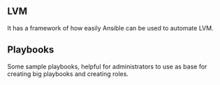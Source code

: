 ## LVM
It has a framework of how easily Ansible can be used to automate LVM.

## Playbooks
Some sample playbooks, helpful for administrators to use as base for creating big playbooks and creating roles.
